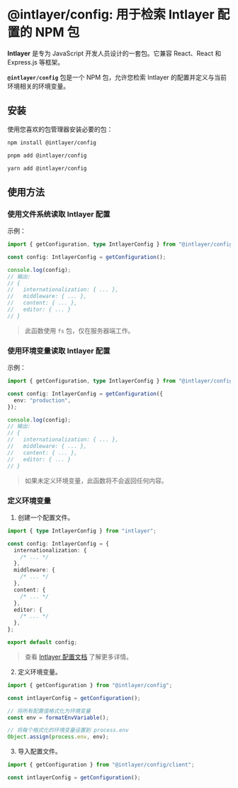 # @intlayer/config: 用于检索 Intlayer 配置的 NPM 包

**Intlayer** 是专为 JavaScript 开发人员设计的一套包。它兼容 React、React 和 Express.js 等框架。

**`@intlayer/config`** 包是一个 NPM 包，允许您检索 Intlayer 的配置并定义与当前环境相关的环境变量。

## 安装

使用您喜欢的包管理器安装必要的包：

```bash packageManager="npm"
npm install @intlayer/config
```

```bash packageManager="pnpm"
pnpm add @intlayer/config
```

```bash packageManager="yarn"
yarn add @intlayer/config
```

## 使用方法

### 使用文件系统读取 Intlayer 配置

示例：

```ts
import { getConfiguration, type IntlayerConfig } from "@intlayer/config";

const config: IntlayerConfig = getConfiguration();

console.log(config);
// 输出:
// {
//   internationalization: { ... },
//   middleware: { ... },
//   content: { ... },
//   editor: { ... }
// }
```

> 此函数使用 `fs` 包，仅在服务器端工作。

### 使用环境变量读取 Intlayer 配置

示例：

```ts
import { getConfiguration, type IntlayerConfig } from "@intlayer/config/client";

const config: IntlayerConfig = getConfiguration({
  env: "production",
});

console.log(config);
// 输出:
// {
//   internationalization: { ... },
//   middleware: { ... },
//   content: { ... },
//   editor: { ... }
// }
```

> 如果未定义环境变量，此函数将不会返回任何内容。

### 定义环境变量

1. 创建一个配置文件。

```ts fileName="intlayer.config.ts"
import { type IntlayerConfig } from "intlayer";

const config: IntlayerConfig = {
  internationalization: {
    /* ... */
  },
  middleware: {
    /* ... */
  },
  content: {
    /* ... */
  },
  editor: {
    /* ... */
  },
};

export default config;
```

> 查看 [Intlayer 配置文档](https://github.com/aymericzip/intlayer/blob/main/docs/zh/configuration.md) 了解更多详情。

2. 定义环境变量。

```ts
import { getConfiguration } from "@intlayer/config";

const intlayerConfig = getConfiguration();

// 将所有配置值格式化为环境变量
const env = formatEnvVariable();

// 将每个格式化的环境变量设置到 process.env
Object.assign(process.env, env);
```

3. 导入配置文件。

```ts
import { getConfiguration } from "@intlayer/config/client";

const intlayerConfig = getConfiguration();
```
